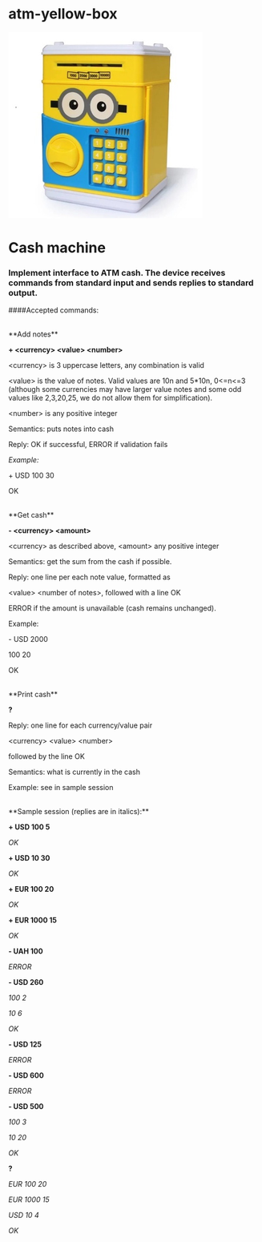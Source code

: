 # atm-yellow-box

![Image of atm-yellow-box](https://github.com/AndriiFed/atm-yellow-box/blob/master/atm-yellow-box.jpg)

Cash machine
===================

### Implement interface to ATM cash. The device receives commands from standard input and sends replies to standard output.

####Accepted commands:

<br />
**Add notes**

**\+ \<currency\> \<value\> \<number\>**


\<currency\> is 3 uppercase letters, any combination is valid

\<value\> is the value of notes. Valid values are 10n and 5*10n, 0\<\=n\<\=3 
(although some currencies may have larger value notes and some odd values like 2,3,20,25, we do not allow them for simplification).

\<number\> is any positive integer

Semantics: puts notes into cash

Reply: OK if successful, ERROR if validation fails

*Example:*

\+ USD 100 30

OK

<br />
**Get cash**

**\- \<currency\> \<amount\>**

\<currency\> as described above, \<amount\> any positive integer

Semantics: get the sum from the cash if possible.

Reply: one line per each note value, formatted as

\<value\> \<number of notes\>, followed with a line OK

ERROR if the amount is unavailable (cash remains unchanged).

Example:

\- USD 2000

100 20

OK

<br />
**Print cash**

**?**

Reply: one line for each currency/value pair

\<currency\> \<value\> \<number\>

followed by the line OK

Semantics: what is currently in the cash

Example: see in sample session


<br />
**Sample session (replies are in italics):**

**\+ USD 100 5**

*OK*

**\+ USD 10 30**

*OK*

**\+ EUR 100 20**

*OK*

**\+ EUR 1000 15**

*OK*

**\- UAH 100**

*ERROR*

**\- USD 260**

*100 2*

*10 6*

*OK*

**\- USD 125**

*ERROR*

**\- USD 600**

*ERROR*

**\- USD 500**

*100 3*

*10 20*

*OK*

**?**

*EUR 100 20*

*EUR 1000 15*

*USD 10 4*

*OK*
